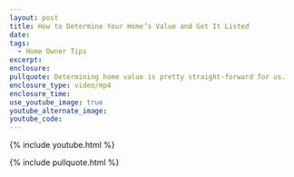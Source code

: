 ```yaml
---
layout: post
title: How to Determine Your Home’s Value and Get It Listed
date:
tags:
  - Home Owner Tips
excerpt:
enclosure:
pullquote: Determining home value is pretty straight-forward for us.
enclosure_type: video/mp4
enclosure_time:
use_youtube_image: true
youtube_alternate_image:
youtube_code:
---
```



{% include youtube.html %}

{% include pullquote.html %}